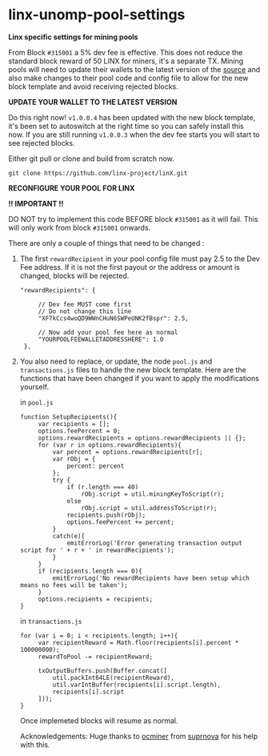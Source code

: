 # linx-unomp-pool-settings
**Linx specific settings for mining pools**

From Block `#315001` a 5% dev fee is effective.
This does not reduce the standard block reward of 50 LINX for miners, it's a separate TX.
Mining pools will need to update their wallets to the latest version of the [source](https://github.com/linx-project/linX.git) and also make changes to their pool code and config file to allow for the new block template and avoid receiving rejected blocks.



**UPDATE YOUR WALLET TO THE LATEST VERSION**

Do this right now! `v1.0.0.4` has been updated with the new block template, it's been set to autoswitch at the right time so you can safely install this now. If you are still running `v1.0.0.3` when the dev fee starts you will start to see rejected blocks. 

Either git pull or clone and build from scratch now.
```
git clone https://github.com/linx-project/linX.git
```


**RECONFIGURE YOUR POOL FOR LINX**

**!! IMPORTANT !!**

DO NOT try to implement this code BEFORE block `#315001` as it will fail. This will only work from
block `#315001` onwards.

There are only a couple of things that need to be changed :

1) The first `rewardRecipient` in your pool config file must pay 2.5 to the Dev Fee address. 
   If it is not the first payout or the address or amount is changed, blocks will be rejected.
   
   ```
   "rewardRecipients": {
   
        // Dev fee MUST come first  
        // Do not change this line
        "XF7kCcs4woQD9WWnCHuN6SWPeUNK2fBspr": 2.5,
        
        // Now add your pool fee here as normal    
        "YOURPOOLFEEWALLETADDRESSHERE": 1.0
    },
    ```

2) You also need to replace, or update, the node `pool.js` and `transactions.js` files to handle the new block template.
   Here are the functions that have been changed if you want to apply the modifications yourself.
   
   in `pool.js`
   
   ```
   function SetupRecipients(){
        var recipients = [];
        options.feePercent = 0;
        options.rewardRecipients = options.rewardRecipients || {};
        for (var r in options.rewardRecipients){
            var percent = options.rewardRecipients[r];
            var rObj = {
                percent: percent
            };
            try {
                if (r.length === 40)
                    rObj.script = util.miningKeyToScript(r);
                else
                    rObj.script = util.addressToScript(r);
                recipients.push(rObj);
                options.feePercent += percent;
            }
            catch(e){
                emitErrorLog('Error generating transaction output script for ' + r + ' in rewardRecipients');
            }
        }
        if (recipients.length === 0){
            emitErrorLog('No rewardRecipients have been setup which means no fees will be taken');
        }
        options.recipients = recipients;
   }
   ```
   
   in `transactions.js`
   ```
   for (var i = 0; i < recipients.length; i++){
        var recipientReward = Math.floor(recipients[i].percent * 100000000);
        rewardToPool -= recipientReward;

        txOutputBuffers.push(Buffer.concat([
            util.packInt64LE(recipientReward),
            util.varIntBuffer(recipients[i].script.length),
            recipients[i].script
        ]));
   }
   ```
   
   Once implemeted blocks will resume as normal.
   
   Acknowledgements: Huge thanks to [ocminer](https://github.com/ocminer) from [suprnova](https://suprnova.cc) for his help with this.
